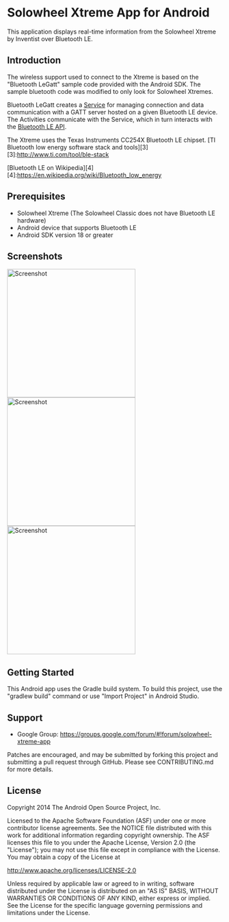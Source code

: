 
Solowheel Xtreme App for Android
================================

This application displays real-time information from the Solowheel Xtreme by Inventist over Bluetooth LE.

Introduction
------------

The wireless support used to connect to the Xtreme is based on the "Bluetooth LeGatt" sample code provided with the Android SDK.
The sample bluetooth code was modified to only look for Solowheel Xtremes.

Bluetooth LeGatt creates a [Service][1] for managing connection and data communication with a GATT server hosted on a given Bluetooth LE device.  
The Activities communicate with the Service, which in turn interacts with the [Bluetooth LE API][2].

[1]:http://developer.android.com/reference/android/app/Service.html
[2]:https://developer.android.com/reference/android/bluetooth/BluetoothGatt.html

The Xtreme uses the Texas Instruments CC254X Bluetooth LE chipset.
[TI Bluetooth low energy software stack and tools][3]
[3]:http://www.ti.com/tool/ble-stack

[Bluetooth LE on Wikipedia][4]
[4]:https://en.wikipedia.org/wiki/Bluetooth_low_energy

Prerequisites
-------------

- Solowheel Xtreme (The Solowheel Classic does not have Bluetooth LE hardware)
- Android device that supports Bluetooth LE
- Android SDK version 18 or greater

Screenshots
-------------

<img src="https://github.com/kroot/SolowheelXtreme/screenshots/Scan.png" height="300" alt="Screenshot"/> 
<img src="https://github.com/kroot/SolowheelXtreme/screenshots/GaugeFull.png" height="300" alt="Screenshot"/> 
<img src="https://github.com/kroot/SolowheelXtreme/screenshots/Gauge.png" height="300" alt="Screenshot"/> 

Getting Started
---------------

This Android app uses the Gradle build system. To build this project, use the
"gradlew build" command or use "Import Project" in Android Studio.

Support
-------

- Google Group: https://groups.google.com/forum/#!forum/solowheel-xtreme-app

Patches are encouraged, and may be submitted by forking this project and
submitting a pull request through GitHub. Please see CONTRIBUTING.md for more details.

License
-------

Copyright 2014 The Android Open Source Project, Inc.

Licensed to the Apache Software Foundation (ASF) under one or more contributor
license agreements.  See the NOTICE file distributed with this work for
additional information regarding copyright ownership.  The ASF licenses this
file to you under the Apache License, Version 2.0 (the "License"); you may not
use this file except in compliance with the License.  You may obtain a copy of
the License at

http://www.apache.org/licenses/LICENSE-2.0

Unless required by applicable law or agreed to in writing, software
distributed under the License is distributed on an "AS IS" BASIS, WITHOUT
WARRANTIES OR CONDITIONS OF ANY KIND, either express or implied.  See the
License for the specific language governing permissions and limitations under
the License.
